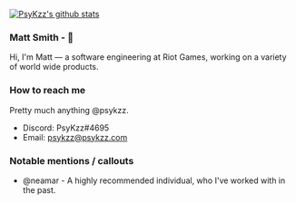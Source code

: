 [![PsyKzz's github stats](https://github-readme-stats.vercel.app/api?username=psykzz&show_icons=true)](https://github.com/anuraghazra/github-readme-stats)

### Matt Smith - 👋
Hi, I'm Matt — a software engineering at Riot Games, working on a variety of world wide products.

<!--
### Languages

- Python 
- Node
- React

- Java
- C++
- Golang
-->


### How to reach me

Pretty much anything @psykzz.

- Discord: PsyKzz#4695
- Email: psykzz@psykzz.com


### Notable mentions / callouts

 - @neamar - A highly recommended individual, who I've worked with in the past.
